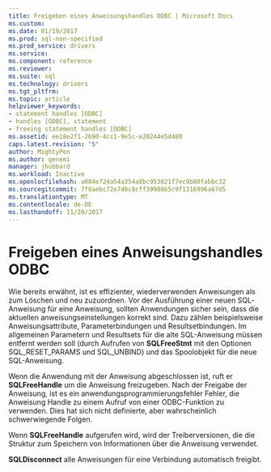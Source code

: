 ```yaml
---
title: Freigeben eines Anweisungshandles ODBC | Microsoft Docs
ms.custom: 
ms.date: 01/19/2017
ms.prod: sql-non-specified
ms.prod_service: drivers
ms.service: 
ms.component: reference
ms.reviewer: 
ms.suite: sql
ms.technology: drivers
ms.tgt_pltfrm: 
ms.topic: article
helpviewer_keywords:
- statement handles [ODBC]
- handles [ODBC], statement
- freeing statement handles [ODBC]
ms.assetid: ee18e2f1-2690-4cc1-9e5c-e20244e5d480
caps.latest.revision: "5"
author: MightyPen
ms.author: genemi
manager: jhubbard
ms.workload: Inactive
ms.openlocfilehash: a084e724a54a354a8bc953021f7ec9b80fabbc32
ms.sourcegitcommit: 7f8aebc72e7d0c8cff3990865c9f1316996a67d5
ms.translationtype: MT
ms.contentlocale: de-DE
ms.lasthandoff: 11/20/2017
---
```

# <a name="freeing-a-statement-handle-odbc"></a>Freigeben eines Anweisungshandles ODBC
Wie bereits erwähnt, ist es effizienter, wiederverwenden Anweisungen als zum Löschen und neu zuzuordnen. Vor der Ausführung einer neuen SQL­Anweisung für eine Anweisung, sollten Anwendungen sicher sein, dass die aktuellen anweisungseinstellungen korrekt sind. Dazu zählen beispielsweise Anweisungsattribute, Parameterbindungen und Resultsetbindungen. Im allgemeinen Parametern und Resultsets für die alte SQL-Anweisung müssen entfernt werden soll (durch Aufrufen von **SQLFreeStmt** mit den Optionen SQL_RESET_PARAMS und SQL_UNBIND) und das Spoolobjekt für die neue SQL-Anweisung.  
  
 Wenn die Anwendung mit der Anweisung abgeschlossen ist, ruft er **SQLFreeHandle** um die Anweisung freizugeben. Nach der Freigabe der Anweisung, ist es ein anwendungsprogrammierungsfehler Fehler, die Anweisung Handle zu einem Aufruf von einer ODBC-Funktion zu verwenden. Dies hat sich nicht definierte, aber wahrscheinlich schwerwiegende Folgen.  
  
 Wenn **SQLFreeHandle** aufgerufen wird, wird der Treiberversionen, die die Struktur zum Speichern von Informationen über die Anweisung verwendet.  
  
 **SQLDisconnect** alle Anweisungen für eine Verbindung automatisch freigibt.
